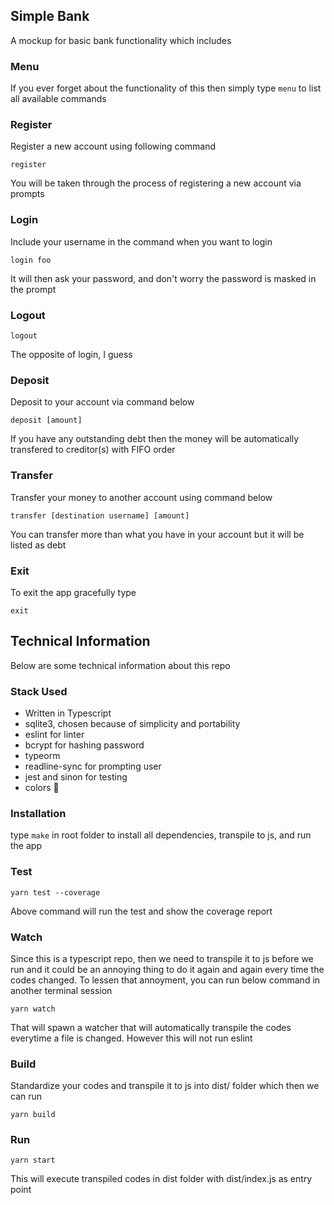 ## Simple Bank
A mockup for basic bank functionality which includes

### Menu
If you ever forget about the functionality of this then simply type `menu` to list all available commands

### Register
Register a new account using following command
```
register
```
You will be taken through the process of registering a new account via prompts

### Login
Include your username in the command when you want to login
```
login foo
```
It will then ask your password, and don't worry the password is masked in the prompt

### Logout
```
logout
```
The opposite of login, I guess

### Deposit
Deposit to your account via command below
```
deposit [amount]
```
If you have any outstanding debt then the money will be automatically transfered to creditor(s) with FIFO order

### Transfer
Transfer your money to another account using command below
```
transfer [destination username] [amount]
```
You can transfer more than what you have in your account but it will be listed as debt

### Exit
To exit the app gracefully type
```
exit
```


## Technical Information
Below are some technical information about this repo

### Stack Used
- Written in Typescript
- sqlite3, chosen because of simplicity and portability
- eslint for linter
- bcrypt for hashing password
- typeorm
- readline-sync for prompting user
- jest and sinon for testing
- colors :rainbow:

### Installation
type `make` in root folder to install all dependencies, transpile to js, and run the app

### Test
```
yarn test --coverage
```
Above command will run the test and show the coverage report

### Watch
Since this is a typescript repo, then we need to transpile it to js before we run and it could be an annoying thing to do it again and again every time the codes changed.
To lessen that annoyment, you can run below command in another terminal session
```
yarn watch
```
That will spawn a watcher that will automatically transpile the codes everytime a file is changed. However this will not run eslint

### Build
Standardize your codes and transpile it to js into dist/ folder which then we can run
```
yarn build
```

### Run
```
yarn start
```
This will execute transpiled codes in dist folder with dist/index.js as entry point